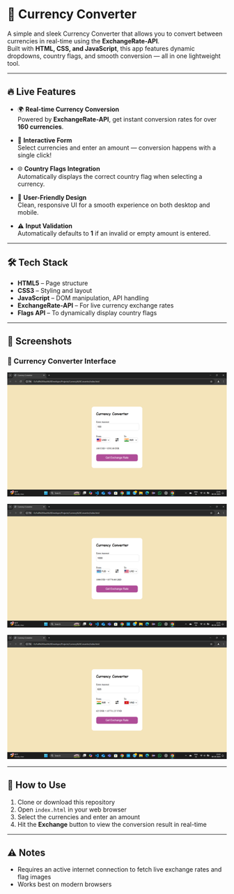 # 💱 Currency Converter

A simple and sleek Currency Converter that allows you to convert between currencies in real-time using the **ExchangeRate-API**.  
Built with **HTML, CSS, and JavaScript**, this app features dynamic dropdowns, country flags, and smooth conversion — all in one lightweight tool.

---

## 🔥 Live Features

- 🌍 **Real-time Currency Conversion**  
  Powered by **ExchangeRate-API**, get instant conversion rates for over **160 currencies**.

- 🧾 **Interactive Form**  
  Select currencies and enter an amount — conversion happens with a single click!

- 🌐 **Country Flags Integration**  
  Automatically displays the correct country flag when selecting a currency.

- 🎯 **User-Friendly Design**  
  Clean, responsive UI for a smooth experience on both desktop and mobile.

- ⚠️ **Input Validation**  
  Automatically defaults to **1** if an invalid or empty amount is entered.

---

## 🛠️ Tech Stack

- **HTML5** – Page structure  
- **CSS3** – Styling and layout  
- **JavaScript** – DOM manipulation, API handling  
- **ExchangeRate-API** – For live currency exchange rates  
- **Flags API** – To dynamically display country flags

---

## 📸 Screenshots

### 🔹 Currency Converter Interface

![App Screenshot](https://github.com/Shriram-Patil8123/Currency-Converter/blob/626c931ba779a414b8f952715bcd445b7fd97da9/Screenshot1.png?raw=true)

![Currency Converter Screenshot 2](https://github.com/Shriram-Patil8123/Currency-Converter/blob/1e1d3531c5225f9663989b775b67e945eddaba59/Screenshot2.png?raw=true)

![Currency Converter Screenshot 3](https://github.com/Shriram-Patil8123/Currency-Converter/blob/1e1d3531c5225f9663989b775b67e945eddaba59/Screenshot3.png?raw=true)

---

## 🚀 How to Use

1. Clone or download this repository  
2. Open `index.html` in your web browser  
3. Select the currencies and enter an amount  
4. Hit the **Exchange** button to view the conversion result in real-time

---

## ⚠️ Notes

- Requires an active internet connection to fetch live exchange rates and flag images  
- Works best on modern browsers
